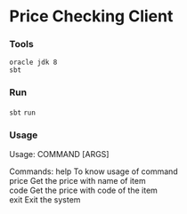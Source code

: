 # Price Checking Client

### Tools

```
oracle jdk 8
sbt
```

### Run

`sbt`
`run`

### Usage

Usage: COMMAND [ARGS]

Commands:
help    To know usage of command                
price   Get the price with name of item         
code    Get the price with code of the item     
exit    Exit the system
